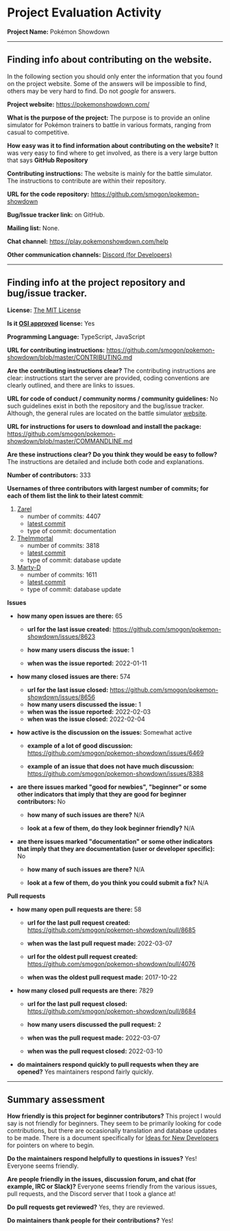 # Project Evaluation Activity



__Project Name:__  Pokémon Showdown


---

## Finding info about contributing on the website.

In the following section you should only enter the information that you
found on the project website. Some of the answers will be impossible to find, others
may be very hard to find. Do not _google_ for answers.

__Project website:__ https://pokemonshowdown.com/


__What is the purpose of the project:__ The purpose is to provide an online simulator for Pokémon trainers to battle in various formats, ranging from casual to competitive.    


__How easy was it to find information about contributing on the website?__ It was very easy to find where to get involved, as there is a very large button that says **GitHub Repository**

__Contributing instructions:__ The website is mainly for the battle simulator. The instructions to contribute are within their repository.

__URL for the code repository:__ https://github.com/smogon/pokemon-showdown

__Bug/Issue tracker link:__ on GitHub.

__Mailing list:__ None.


__Chat channel:__ https://play.pokemonshowdown.com/help

__Other communication channels:__ [Discord (for Developers)](https://psim.us/development)

---

## Finding info at the project repository and bug/issue tracker.

__License:__ [The MIT License](https://opensource.org/licenses/MIT)

__Is it [OSI approved](https://opensource.org/licenses/alphabetical) license:__ Yes 

__Programming Language:__ TypeScript, JavaScript

__URL for contributing instructions:__ https://github.com/smogon/pokemon-showdown/blob/master/CONTRIBUTING.md

__Are the contributing instructions clear?__ The contributing instructions are clear: instructions start the server are provided, coding conventions are clearly outlined, and there are links to issues.

__URL for code of conduct / community norms / community guidelines:__ No such guidelines exist in both the repository and the bug/issue tracker. Although, the general rules are located on the battle simulator [website](https://pokemonshowdown.com/rules).

__URL for instructions for users to download and install the package:__ https://github.com/smogon/pokemon-showdown/blob/master/COMMANDLINE.md

__Are these instructions clear? Do you think they would be easy to follow?__ The instructions are detailed and include both code and explanations.


__Number of contributors:__ 333


__Usernames of three contributors with largest number of commits; for
each of them list the link to their latest commit__:

1. [Zarel](https://github.com/Zarel)
   - number of commits: 4407
   - [latest commit](https://github.com/smogon/pokemon-showdown/commit/e6b7e25fc94532f410354beccb05a060b0f13633)
   - type of commit: documentation
2. [TheImmortal](https://github.com/TheImmortal)
   - number of commits: 3818
   - [latest commit](https://github.com/smogon/pokemon-showdown/commit/44e66a6d816e5fa184ebbe2ee5b8ae68a426a9bf)
   - type of commit: database update 
3. [Marty-D](https://github.com/Marty-D)
   - number of commits: 1611
   - [latest commit](https://github.com/smogon/pokemon-showdown/commit/b597ef69965df53fa5fb66fc499546d6ffdf28ff)
   - type of commit: database update

__Issues__

- __how many open issues are there:__ 65

    - __url for the last issue created:__ https://github.com/smogon/pokemon-showdown/issues/8623

    - __how many users discuss the issue:__ 1
    
    - __when was the issue reported:__ 2022-01-11
    

- __how many closed issues are there:__ 574
    - __url for the last issue closed:__ https://github.com/smogon/pokemon-showdown/issues/8656
    - __how many users discussed the issue:__ 1
    - __when was the issue reported:__ 	2022-02-03 
    - __when was the issue closed:__ 2022-02-04

- __how active is the discussion on the issues:__ Somewhat active

    - __example of a lot of good discussion:__ https://github.com/smogon/pokemon-showdown/issues/6469
    
    - __example of an issue that does not have much discussion:__ https://github.com/smogon/pokemon-showdown/issues/8388



- __are there issues marked "good for newbies", "beginner" or some other indicators that imply that they are good for beginner contributors:__ No

    - __how many of such issues are there?__ N/A
    
    - __look at a few of them, do they look beginner friendly?__ N/A



- __are there issues marked "documentation" or some other indicators that imply that they are documentation (user or developer specific):__ No

    - __how many of such issues are there?__ N/A
    
    - __look at a few of them, do you think you could submit a fix?__ N/A



__Pull requests__

- __how many open pull requests are there:__ 58

    - __url for the last pull request created:__ https://github.com/smogon/pokemon-showdown/pull/8685
    
    - __when was the last pull request made:__ 2022-03-07

    - __url for the oldest pull request created:__ https://github.com/smogon/pokemon-showdown/pull/4076
    
    - __when was the oldest pull request made:__ 2017-10-22

- __how many closed pull requests are there:__ 7829

    - __url for the last pull request closed:__ https://github.com/smogon/pokemon-showdown/pull/8684
    
    - __how many users discussed the pull request:__ 2
    
    - __when was the pull request made:__ 2022-03-07
    
    - __when was the pull request closed:__ 2022-03-10
    

- __do maintainers respond quickly to pull requests when they are opened?__ Yes maintainers respond fairly quickly.





---


## Summary assessment
__How friendly is this project for beginner contributors?__ This project I would say is not friendly for beginners. They seem to be primarily looking for code contributions, but there are occasionally translation and database updates to be made. There is a document specifically for [Ideas for New Developers](https://github.com/smogon/pokemon-showdown/issues/2444) for pointers on where to begin.


__Do the maintainers respond helpfully to questions in issues?__ Yes! Everyone seems friendly.


__Are people friendly in the issues, discussion forum, and chat (for example, IRC or Slack)?__ Everyone seems friendly from the various issues, pull requests, and the Discord server that I took a glance at!



__Do pull requests get reviewed?__ Yes, they are reviewed.



__Do maintainers thank people for their contributions?__ Yes!


